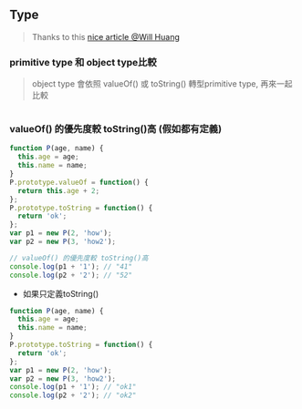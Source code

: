 ## Type 

> Thanks to this [nice article @Will Huang](http://blog.miniasp.com/post/2013/07/11/Front-end-Research-JavaScript-valueOf-method.aspx)


### primitive type 和 object type比較

> object type 會依照 valueOf() 或 toString() 轉型primitive type, 再來一起比較

```js
```


### valueOf() 的優先度較 toString()高 (假如都有定義)

```js
function P(age, name) {
  this.age = age;
  this.name = name;
}
P.prototype.valueOf = function() {
  return this.age + 2;
};
P.prototype.toString = function() {
  return 'ok';
};
var p1 = new P(2, 'how');
var p2 = new P(3, 'how2');

// valueOf() 的優先度較 toString()高
console.log(p1 + '1'); // "41"
console.log(p2 + '2'); // "52"
```
* 如果只定義toString()

```js
function P(age, name) {
  this.age = age;
  this.name = name;
}
P.prototype.toString = function() {
  return 'ok';
};
var p1 = new P(2, 'how');
var p2 = new P(3, 'how2');
console.log(p1 + '1'); // "ok1"
console.log(p2 + '2'); // "ok2"
```
